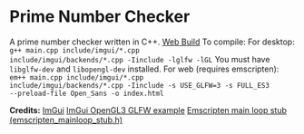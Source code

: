 # Prime Number Checker
A prime number checker written in C++.
[Web Build](https://jthecoder12.github.io/PrimeNumberChecker)
To compile:
For desktop: <code>g++ main.cpp include/imgui/\*.cpp include/imgui/backends/\*.cpp -Iinclude -lglfw -lGL</code>
You must have <code>libglfw-dev</code> and <code>libopengl-dev</code> installed.
For web (requires emscripten): <code>em++ main.cpp include/imgui/\*.cpp include/imgui/backends/\*.cpp -Iinclude -s USE_GLFW=3 -s FULL_ES3 --preload-file Open_Sans -o index.html</code>

**Credits:**
[ImGui](https://github.com/ocornut/imgui)
[ImGui OpenGL3 GLFW example](https://github.com/ocornut/imgui/blob/master/examples/example_glfw_opengl3/main.cpp)
[Emscripten main loop stub (emscripten_mainloop_stub.h)](https://github.com/ocornut/imgui/blob/master/examples/libs/emscripten/emscripten_mainloop_stub.h)
